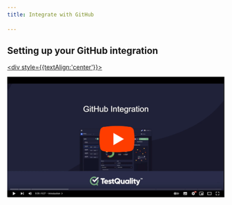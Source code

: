 ```yaml
---
title: Integrate with GitHub

---
```

## Setting up your GitHub integration

<a href="https://www.youtube.com/watch?v=N_6zCIpWG6U"> <div style={{textAlign:'center'}}>

![image](img/img_65.png)

</div></a>

